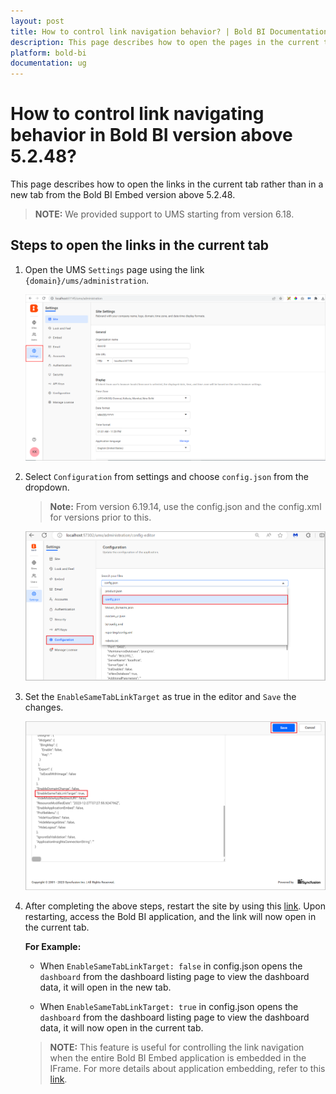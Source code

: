 ```yaml
---
layout: post
title: How to control link navigation behavior? | Bold BI Documentation
description: This page describes how to open the pages in the current tab that should open in a new tab in Bold BI application.
platform: bold-bi
documentation: ug
---
```


# How to control link navigating behavior in Bold BI version above 5.2.48?

This page describes how to open the links in the current tab rather than in a new tab from the Bold BI Embed version above 5.2.48.

> **NOTE:**  We provided support to UMS starting from version 6.18.

## Steps to open the links in the current tab

1. Open the UMS `Settings` page using the link `{domain}/ums/administration`.

    ![Manage Sites Option](/static/assets/faq/images/manage-sites-settings.png)

2. Select `Configuration` from settings and choose `config.json` from the dropdown.

   >**Note:** From version 6.19.14, use the config.json and the config.xml for versions prior to this.

    ![Configuration Settings](/static/assets/faq/images/configuration-settings-page.png)

3. Set the `EnableSameTabLinkTarget` as true in the editor and `Save` the changes.

    ![Enable SameTab](/static/assets/faq/images/set-enable-application-true.png)

4. After completing the above steps, restart the site by using this [link](https://help.boldbi.com/faq/how-to-restart-the-bold-bi-embedded-application/). Upon restarting, access the Bold BI application, and the link will now open in the current tab.

   **For Example:** 

   * When `EnableSameTabLinkTarget: false` in config.json opens the `dashboard` from the dashboard listing page to view the dashboard data, it will open in the new tab. 

    * When `EnableSameTabLinkTarget: true` in config.json opens the `dashboard` from the dashboard listing page to view the dashboard data, it will now open in the current tab.

   > **NOTE:** This feature is useful for controlling the link navigation when the entire Bold BI Embed application is embedded in the IFrame. For more details about application embedding, refer to this [link](https://help.boldbi.com/embedding-options/application-embedding/).